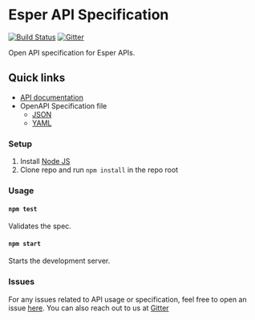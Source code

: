 # Esper API Specification
[![Build Status](https://travis-ci.com/esper-io/esper-api-spec.svg?branch=master)](https://travis-ci.com/esper-io/esper-api-spec) [![Gitter](https://badges.gitter.im/esper-dev/community.svg)](https://gitter.im/esper-dev/community?utm_source=badge&utm_medium=badge&utm_campaign=pr-badge)

Open API specification for Esper APIs. 

## Quick links

- [API documentation](https://api.esper.io)
- OpenAPI Specification file
    - [JSON](https://api.esper.io/openapi.json)
    - [YAML](https://api.esper.io/openapi.yaml)

### Setup

1. Install [Node JS](https://nodejs.org/)
2. Clone repo and run `npm install` in the repo root

### Usage

#### `npm test`
Validates the spec.

#### `npm start`
Starts the development server.

### Issues

For any issues related to API usage or specification, feel free to open an issue [here](https://github.com/esper-io/esper-api-spec/issues). You can also reach out to us at [Gitter](https://gitter.im/esper-dev/community?utm_source=share-link&utm_medium=link&utm_campaign=share-link)